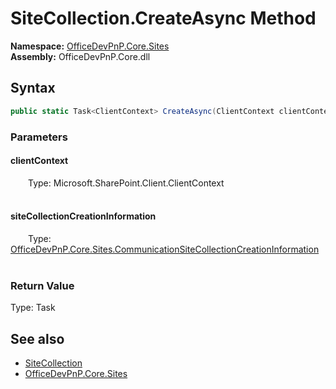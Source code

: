 # SiteCollection.CreateAsync Method  
  

**Namespace:** [OfficeDevPnP.Core.Sites](OfficeDevPnP.Core.Sites.md)  
**Assembly:** OfficeDevPnP.Core.dll  
## Syntax
```C#
public static Task<ClientContext> CreateAsync(ClientContext clientContext, CommunicationSiteCollectionCreationInformation siteCollectionCreationInformation)
```
### Parameters
#### clientContext  
&emsp;&emsp;Type: Microsoft.SharePoint.Client.ClientContext  
&emsp;&emsp;  

  

#### siteCollectionCreationInformation  
&emsp;&emsp;Type: [OfficeDevPnP.Core.Sites.CommunicationSiteCollectionCreationInformation](OfficeDevPnP.Core.Sites.CommunicationSiteCollectionCreationInformation.md)  
&emsp;&emsp;  

  

### Return Value
Type: Task<ClientContext>  

## See also
- [SiteCollection](OfficeDevPnP.Core.Sites.SiteCollection.md) 
- [OfficeDevPnP.Core.Sites](OfficeDevPnP.Core.Sites.md) 
